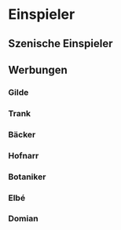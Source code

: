 # Einspieler

## Szenische Einspieler

## Werbungen

### Gilde

### Trank

### Bäcker

### Hofnarr

### Botaniker

### Elbé

### Domian
